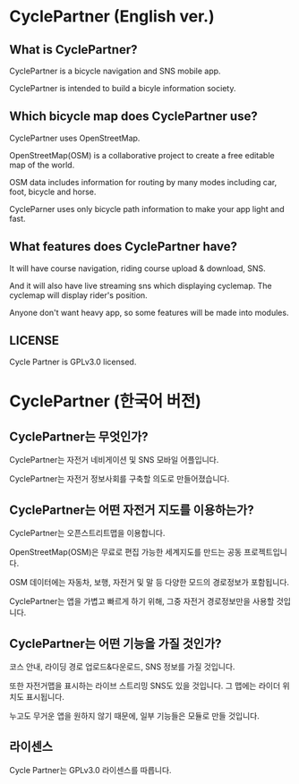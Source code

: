 # CyclePartner (English ver.)

## What is CyclePartner?
CyclePartner is a bicycle navigation and SNS mobile app. <br>

CyclePartner is intended to build a bicyle information society. <br>

## Which bicycle map does CyclePartner use?
CyclePartner uses OpenStreetMap.

OpenStreetMap(OSM) is a collaborative project to create a free editable map of the world.

OSM data includes information for routing by many modes including car, foot, bicycle and horse.

CycleParner uses only bicycle path information to make your app light and fast.

## What features does CyclePartner have?
It will have course navigation, riding course upload & download, SNS.

And it will also have live streaming sns which displaying cyclemap. The cyclemap will display rider's position.

Anyone don't want heavy app, so some features will be made into modules.

## LICENSE
Cycle Partner is GPLv3.0 licensed.

# CyclePartner (한국어 버전)

## CyclePartner는 무엇인가?
CyclePartner는 자전거 네비게이션 및 SNS 모바일 어플입니다.

CyclePartner는 자전거 정보사회를 구축할 의도로 만들어졌습니다.

## CyclePartner는 어떤 자전거 지도를 이용하는가?
CyclePartner는 오픈스트리트맵을 이용합니다.

OpenStreetMap(OSM)은 무료로 편집 가능한 세계지도를 만드는 공동 프로젝트입니다.

OSM 데이터에는 자동차, 보행, 자전거 및 말 등 다양한 모드의 경로정보가 포함됩니다.

CyclePartner는 앱을 가볍고 빠르게 하기 위해, 그중 자전거 경로정보만을 사용할 것입니다.

## CyclePartner는 어떤 기능을 가질 것인가?
코스 안내, 라이딩 경로 업로드&다운로드, SNS 정보를 가질 것입니다.

또한 자전거맵을 표시하는 라이브 스트리밍 SNS도 있을 것입니다. 그 맵에는 라이더 위치도 표시됩니다.

누고도 무거운 앱을 원하지 않기 때문에, 일부 기능들은 모듈로 만들 것입니다.

## 라이센스
Cycle Partner는 GPLv3.0 라이센스를 따릅니다.
